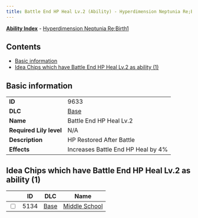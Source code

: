 ```yaml
---
title: Battle End HP Heal Lv.2 (Ability) - Hyperdimension Neptunia Re;Birth1
---
```


[**Ability Index**](/neptunia/rb1/ability/index.html) - [Hyperdimension Neptunia Re;Birth1](/neptunia/rb1)

## Contents

- [Basic information](#basic-information)
- [Idea Chips which have Battle End HP Heal Lv.2 as ability (1)](#idea-chips-which-have-battle-end-hp-heal-lv2-as-ability-1)

## Basic information

|   |   |
| -- | -- |
| **ID** | 9633
**DLC** | [Base](/neptunia/rb1/dlc/1-base.html)
**Name** | Battle End HP Heal Lv.2
**Required Lily level** | N/A
**Description** | HP Restored After Battle
**Effects** | Increases Battle End HP Heal by 4% |


## Idea Chips which have Battle End HP Heal Lv.2 as ability (1)

|    | ID | DLC | Name |
| -- | -- | --- | ---- |
| <input type="checkbox" id="rb1-item-1-5134" class="trackbox" /> | 5134 | [Base](/neptunia/rb1/dlc/1-base.html) | [Middle School](/neptunia/rb1/item/1-5134-middle-school.html) |
